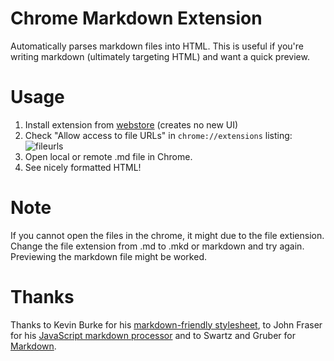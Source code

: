 # Chrome Markdown Extension

Automatically parses markdown files  into HTML. This is useful
if you're writing markdown (ultimately targeting HTML) and want a quick
preview.


# Usage

1. Install extension from [webstore][] (creates no new UI)
2. Check "Allow access to file URLs" in `chrome://extensions` listing: ![fileurls](http://i.imgur.com/qth3K.png)
3. Open local or remote .md file in Chrome.
4. See nicely formatted HTML!

# Note

If you cannot open the files in the chrome, it might due to the file extiension. 
Change the file extension from .md to .mkd or markdown and try again. Previewing the markdown file might be worked.

# Thanks

Thanks to Kevin Burke for his [markdown-friendly stylesheet][style],
to John Fraser for his [JavaScript markdown processor][showdown] and to
Swartz and Gruber for [Markdown][md].

[webstore]: https://chrome.google.com/webstore/detail/jmchmkecamhbiokiopfpnfgbidieafmd
[style]: http://kevinburke.bitbucket.org/markdowncss
[showdown]: https://github.com/coreyti/showdown
[md]: http://en.wikipedia.org/wiki/Markdown
